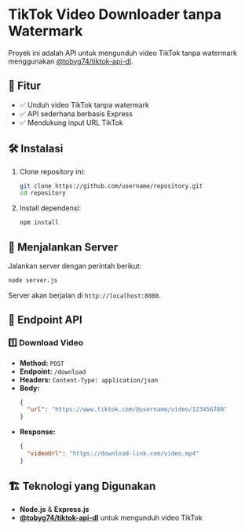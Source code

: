 # TikTok Video Downloader tanpa Watermark

Proyek ini adalah API untuk mengunduh video TikTok tanpa watermark menggunakan [@tobyg74/tiktok-api-dl](https://github.com/tobyg74/tiktok-api-dl).

## 🚀 Fitur
- ✅ Unduh video TikTok tanpa watermark
- ✅ API sederhana berbasis Express
- ✅ Mendukung input URL TikTok

## 🛠️ Instalasi
1. Clone repository ini:
   ```bash
   git clone https://github.com/username/repository.git
   cd repository
   ```
2. Install dependensi:
   ```bash
   npm install
   ```

## 🚀 Menjalankan Server
Jalankan server dengan perintah berikut:
```bash
node server.js
```
Server akan berjalan di `http://localhost:8080`.

## 📡 Endpoint API
### 1️⃣ **Download Video**
- **Method:** `POST`
- **Endpoint:** `/download`
- **Headers:** `Content-Type: application/json`
- **Body:**
  ```json
  {
    "url": "https://www.tiktok.com/@username/video/123456789"
  }
  ```
- **Response:**
  ```json
  {
    "videoUrl": "https://download-link.com/video.mp4"
  }
  ```

## 🏗️ Teknologi yang Digunakan
- **Node.js** & **Express.js**
- **[@tobyg74/tiktok-api-dl](https://github.com/tobyg74/tiktok-api-dl)** untuk mengunduh video TikTok


